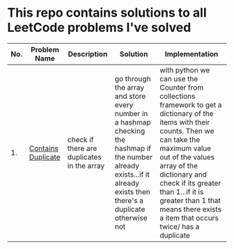 # This repo contains solutions to all LeetCode problems I've solved

| No. | Problem Name | Description | Solution | Implementation |
| --- | ------------ | ---- | ------ | ------ |
| 1.  |  [Contains Duplicate](leetcode/containsDuplicate/containsDuplicate.py) | check if there are duplicates in the array | go through the array and store every number in a hashmap checking the hashmap if the number already exists...if it already exists then there's a duplicate otherwise not | with python we can use the Counter from collections framework to get a dictionary of the items with their counts. Then we can take the maximum value out of the values array of the dictionary and check if its greater than 1...if it is greater than 1 that means there exists a item that occurs twice/ has a duplicate |
